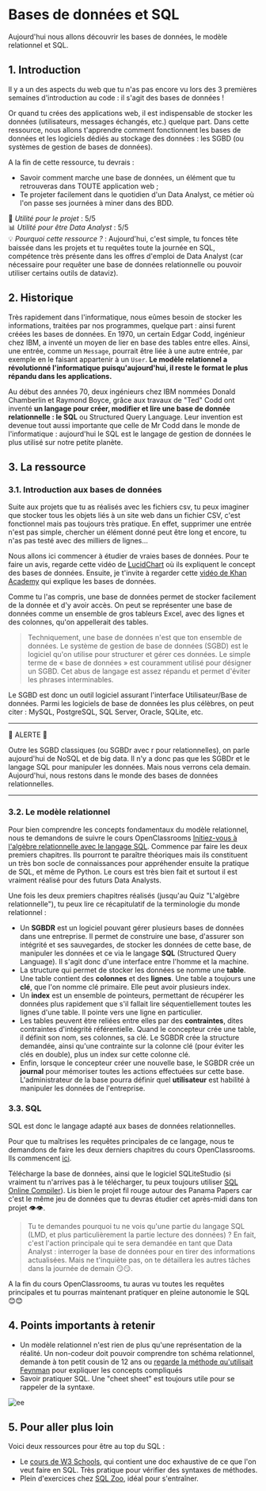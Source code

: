 # Bases de données et SQL 

Aujourd'hui nous allons découvrir les bases de données, le modèle relationnel et SQL.

## 1. Introduction
Il y a un des aspects du web que tu n'as pas encore vu lors des 3 premières semaines d'introduction au code : il s'agit des bases de données ! 

Or quand tu crées des applications web, il est indispensable de stocker les données (utilisateurs, messages échangés, etc.) quelque part. Dans cette ressource, nous allons t'apprendre comment fonctionnent les bases de données et les logiciels dédiés au stockage des données : les SGBD (ou systèmes de gestion de bases de données).

A la fin de cette ressource, tu devrais :
- Savoir comment marche une base de données, un élément que tu retrouveras dans TOUTE application web ;
- Te projeter facilement dans le quotidien d'un Data Analyst, ce métier où l'on passe ses journées à miner dans des BDD.

📌 *Utilité pour le projet* : 5/5<br/>
📊 *Utilité pour être Data Analyst* : 5/5<br/>
💡 *Pourquoi cette ressource ?* : Aujourd'hui, c'est simple, tu fonces tête baissée dans les projets et tu requêtes toute la journée en SQL, compétence très présente dans les offres d'emploi de Data Analyst (car nécessaire pour requêter une base de données relationnelle ou pouvoir utiliser certains outils de dataviz). 

## 2. Historique
Très rapidement dans l'informatique, nous eûmes besoin de stocker les informations, traitées par nos programmes, quelque part : ainsi furent créées les bases de données. En 1970, un certain Edgar Codd, ingénieur chez IBM, a inventé un moyen de lier en base des tables entre elles. Ainsi, une entrée, comme un `Message`, pourrait être liée à une autre entrée, par exemple en le faisant appartenir à un `User`. **Le modèle relationnel a révolutionné l'informatique puisqu'aujourd'hui, il reste le format le plus répandu dans les applications.**

Au début des années 70, deux ingénieurs chez IBM nommées Donald Chamberlin et Raymond Boyce, grâce aux travaux de "Ted" Codd ont inventé **un langage pour créer, modifier et lire une base de donnée relationnelle : le SQL** ou Structured Query Language. Leur invention est devenue tout aussi importante que celle de Mr Codd dans le monde de l'informatique : aujourd'hui le SQL est le langage de gestion de données le plus utilisé sur notre petite planète.

## 3. La ressource
### 3.1. Introduction aux bases de données

Suite aux projets que tu as réalisés avec les fichiers csv, tu peux imaginer que stocker tous les objets liés à un site web dans un fichier CSV, c'est fonctionnel mais pas toujours très pratique. En effet, supprimer une entrée n'est pas simple, chercher un élément donné peut être long et encore, tu n'as pas testé avec des milliers de lignes…

Nous allons ici commencer à étudier de vraies bases de données. Pour te faire un avis, regarde cette vidéo de [LucidChart](https://www.youtube.com/watch?v=wR0jg0eQsZA) où ils expliquent le concept des bases de données. Ensuite, je t'invite à regarder cette [vidéo de Khan Academy](https://www.youtube.com/watch?v=IXycPq7MnwE) qui explique les bases de données.

Comme tu l'as compris, une base de données permet de stocker facilement de la donnée et d'y avoir accès. On peut se représenter une base de données comme un ensemble de gros tableurs Excel, avec des lignes et des colonnes, qu'on appellerait des tables.

> Techniquement, une base de données n'est que ton ensemble de données. Le système de gestion de base de données (SGBD) est le logiciel qu'on utilise pour structurer et gérer ces données. Le simple terme de « base de données » est couramment utilisé pour désigner un SGBD. Cet abus de langage est assez répandu et permet d'éviter les phrases interminables. 

Le SGBD est donc un outil logiciel assurant l'interface Utilisateur/Base de données. Parmi les logiciels de base de données les plus célèbres, on peut citer : MySQL, PostgreSQL, SQL Server, Oracle, SQLite, etc.

___

🔴 ALERTE 🔴

Outre les SGBD classiques (ou SGBDr avec r pour relationnelles), on parle aujourd'hui de NoSQL et de big data. Il n'y a donc pas que les SGBDr et le langage SQL pour manipuler les données. Mais nous verrons cela demain. Aujourd'hui, nous restons dans le monde des bases de données relationnelles.

___


### 3.2. Le modèle relationnel 

Pour bien comprendre les concepts fondamentaux du modèle relationnel, nous te demandons de suivre le cours OpenClassrooms [Initiez-vous à l'algèbre relationnelle avec le langage SQL](https://openclassrooms.com/fr/courses/4449026-initiez-vous-a-lalgebre-relationnelle-avec-le-langage-sql). Commence par faire les deux premiers chapitres. Ils pourront te paraître théoriques mais ils constituent un très bon socle de connaissances pour appréhender ensuite la pratique de SQL, et même de Python. Le cours est très bien fait et surtout il est vraiment réalisé pour des futurs Data Analysts. 

Une fois les deux premiers chapitres réalisés (jusqu'au Quiz "L'algèbre relationnelle"), tu peux lire ce récapitulatif de  la terminologie du monde relationnel : 

- Un **SGBDR** est un logiciel pouvant gérer plusieurs bases de données dans une entreprise. Il permet de construire une base, d'assurer son intégrité et ses sauvegardes, de stocker les données de cette base, de manipuler les données et ce via le langage **SQL** (Structured Query Language). Il s'agit donc d'une interface entre l'homme et la machine.
- La structure qui permet de stocker les données se nomme une **table**. Une table contient des **colonnes** et des **lignes**. Une table a toujours une **clé**, que l'on nomme clé primaire. Elle peut avoir plusieurs index. 
- Un **index** est un ensemble de pointeurs, permettant de récupérer les données plus rapidement que s'il fallait lire séquentiellement toutes les lignes d'une table. Il pointe vers une ligne en particulier.
- Les tables peuvent être reliées entre elles par des **contraintes**, dites contraintes d'intégrité référentielle. Quand le concepteur crée une table, il définit son nom, ses colonnes, sa clé. Le SGBDR crée la structure demandée, ainsi qu'une contrainte sur la colonne clé (pour éviter les clés en double), plus un index sur cette colonne clé.
- Enfin, lorsque le concepteur créer une nouvelle base, le SGBDR crée un **journal** pour mémoriser toutes les actions effectuées sur cette base. L'administrateur de la base pourra définir quel **utilisateur** est habilité à manipuler les données de l'entreprise.


### 3.3. SQL

SQL est donc le langage adapté aux bases de données relationnelles.

Pour que tu maîtrises les requêtes principales de ce langage, nous te demandons de faire les deux derniers chapitres du cours OpenClassrooms. Ils commencent [ici](https://openclassrooms.com/fr/courses/4449026-initiez-vous-a-lalgebre-relationnelle-avec-le-langage-sql/4538696-comprenez-les-bases-de-donnees-sql).

Télécharge la base de données, ainsi que le logiciel SQLiteStudio (si vraiment tu n'arrives pas à le télécharger, tu peux toujours utiliser [SQL Online Compiler](https://sqliteonline.com/)). Lis bien le projet fil rouge autour des Panama Papers car c'est le même jeu de données que tu devras étudier cet après-midi dans ton projet 👁👁.

> Tu te demandes pourquoi tu ne vois qu'une partie du langage SQL (LMD, et plus particulièrement la partie lecture des données) ? En fait, c'est l'action principale qui te sera demandée en tant que Data Analyst : interroger la base de données pour en tirer des informations actualisées. Mais ne t'inquiète pas, on te détaillera les autres tâches dans la journée de demain 😏😏.

A la fin du cours OpenClassrooms, tu auras vu toutes les requêtes principales et tu pourras maintenant pratiquer en pleine autonomie le SQL 😊😊


## 4. Points importants à retenir
- Un modèle relationnel n'est rien de plus qu'une représentation de la réalité. Un non-codeur doit pouvoir comprendre ton schéma relationnel, demande à ton petit cousin de 12 ans ou [regarde la méthode qu'utilisait Feynman](https://www.mieuxpenser.com/articles/la-meilleure-maniere-dapprendre-la-methode-feynman) pour expliquer les concepts compliqués
- Savoir pratiquer SQL. Une "cheet sheet" est toujours utile pour se rappeler de la syntaxe.

![ee](https://www.sqltutorial.org/wp-content/uploads/2016/04/SQL-Cheet-Sheet-1.png)

## 5. Pour aller plus loin
Voici deux ressources pour être au top du SQL :
- Le [cours de W3 Schools](https://www.w3schools.com/sql/), qui contient une doc exhaustive de ce que l'on veut faire en SQL. Très pratique pour vérifier des syntaxes de méthodes.
- Plein d'exercices chez [SQL Zoo](https://sqlzoo.net/wiki/SELECT_basics), idéal pour s'entraîner.
